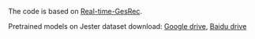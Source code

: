 The code is based on [Real-time-GesRec](https://github.com/ahmetgunduz/Real-time-GesRec).

Pretrained models on Jester dataset download: [Google drive](https://drive.google.com/file/d/1JAYPxDNO5A9PvFdpRvVDzWNhYdKnhYz9/view?usp=sharing), [Baidu drive](https://pan.baidu.com/s/1BKPZRnFSXJMi7fAfre57jQ?pwd=41ym)